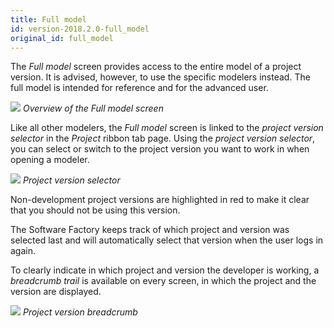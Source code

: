 ```yaml
---
title: Full model
id: version-2018.2.0-full_model
original_id: full_model
---
```


The *Full model* screen provides access to the entire model of a project version. It is advised, however, to use the specific modelers instead. The full model is intended for reference and for the advanced user.

![](assets/sf/image33.png)
*Overview of the Full model screen*

Like all other modelers, the *Full model* screen is linked to the *project version selector* in the *Project* ribbon tab page. Using the *project version selector*, you can select or switch to the project version you want to work in when opening a modeler.

![](assets/sf/image36.png)
*Project version selector*

Non-development project versions are highlighted in red to make it clear that you should not be using this version.

The Software Factory keeps track of which project and version was selected last and will automatically select that version when the user logs in again.

To clearly indicate in which project and version the developer is working, a *breadcrumb trail* is available on every screen, in which the project and the version are displayed.

![](assets/sf/image37.png)
*Project version breadcrumb*



